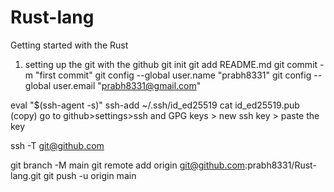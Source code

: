 # Rust-lang
Getting started with the Rust
1. setting up the git with the github
git init
git add README.md
git commit -m "first commit"
git config --global user.name "prabh8331"
git config --global user.email "prabh8331@gmail.com"


eval "$(ssh-agent -s)"
ssh-add ~/.ssh/id_ed25519
cat id_ed25519.pub (copy)
go to github>settings>ssh and GPG keys > new ssh key > paste the key

ssh -T git@github.com


git branch -M main
git remote add origin git@github.com:prabh8331/Rust-lang.git
git push -u origin main
